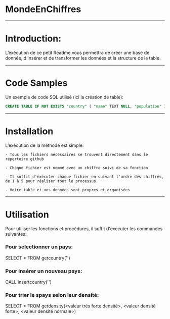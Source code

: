 # MondeEnChiffres

-------------------------

# Introduction:

L’exécution de ce petit Readme vous permettra de créer une base de donnée, d'insérer et de transformer les données et la structure de la table.



-------------------------



# Code Samples

Un exemple de code SQL utilisé (ici la création de table):

``` SQL
CREATE TABLE IF NOT EXISTS "country" ( "name" TEXT NULL, "population" INT NULL, "yearly_change" TEXT NULL, "net_change" INT NULL, "density" INT NULL, "land_area" INT NULL, "migrants" TEXT NULL, "fert_rate" TEXT NULL, "med_age" TEXT NULL, "urban_pop" TEXT NULL, "world_share" TEXT NULL ); 
```


-------------------------


# Installation


L’exécution de la méthode est simple:

    - Tous les fichiers nécessaires se trouvent directement dans le répertoire github

    - Chaque fichier est nommé avec un chiffre suivi de sa fonction
    
    - Il suffit d'éxécuter chaque fichier en suivant l'ordre des chiffres, de 1 à 5 pour réaliser tout le processus.

    - Votre table et vos données sont propres et organisées


------------------------

# Utilisation

Pour utiliser les fonctions et procédures, il suffit d'executer les commandes suivantes:

### Pour sélectionner un pays:
SELECT * FROM getcountry('<pays>')
    
### Pour insérer un nouveau pays:
CALL insertcountry('<pays>')
    
### Pour trier le spays selon leur densité:
SELECT * FROM  getdensity(<valeur très forte densité>, <valeur densité forte>, <valeur densité normale>)
